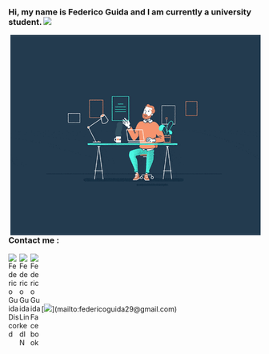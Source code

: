 ### Hi, my name is Federico Guida and I am currently a university student. <img src="https://media.giphy.com/media/hvRJCLFzcasrR4ia7z/giphy.gif" width="25px"> 
<img align="right" alt="GIF" src="https://github.com/federicoguida/federicoguida/blob/03270dc8be98e46d13c742a7a8104601e4adc208/1_hwR_VDaY0wA5J4aPL6j9Zw.gif?raw=True" width="500" height="400" /> </br>
### Contact me : <a href="https://discord.gg/Kzwp8yRV">
  <img align="left" alt="Federico Guida Discord" width="22px" src="https://raw.githubusercontent.com/peterthehan/peterthehan/master/assets/discord.svg" />
</a>
<a href="https://www.linkedin.com/in/federico-guida-42b7271b8/">
  <img align="left" alt="Federico Guida LinkedIN" width="22px" src="https://raw.githubusercontent.com/peterthehan/peterthehan/master/assets/linkedin.svg" />
</a>
<a href="https://www.facebook.com/federicoguida95/">
  <img align="left" alt="Federico Guida Facebook" width="22px" src="https://raw.githubusercontent.com/peterthehan/peterthehan/master/assets/facebook.svg" />
</a>
<div style="padding-top: 100px">
[<img src="https://img.shields.io/badge/Email-federicoguida29%40gmail.com-green">](mailto:federicoguida29@gmail.com)
  
</div>

